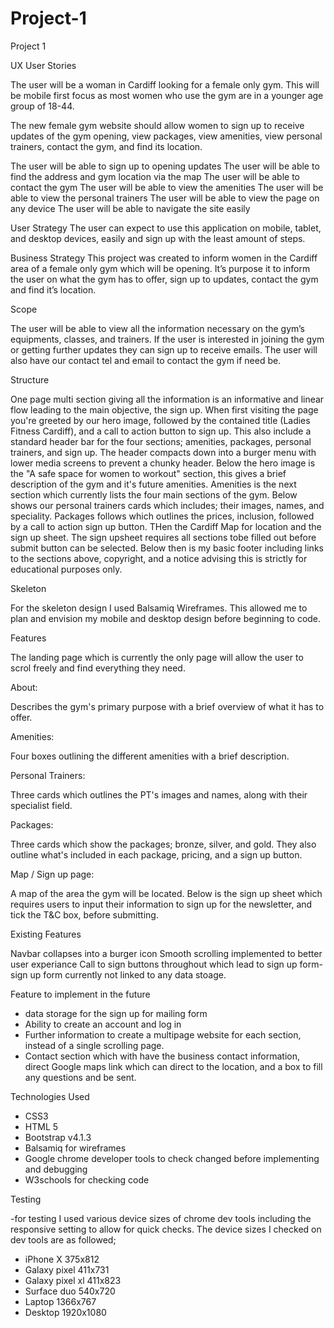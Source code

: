 # Project-1
Project 1 

UX 
User Stories 

The user will be a woman in Cardiff looking for a female only gym. This will be mobile first focus as most women who use the gym are in a younger age group of 18-44. 

The new female gym website should allow women to sign up to receive updates of the gym opening, view packages, view amenities, view personal trainers, contact the gym, and find its location. 

The user will be able to sign up to opening updates 
The user will be able to find the address and gym location via the map 
The user will be able to contact the gym 
The user will be able to view the amenities
The user will be able to view the personal trainers
The user will be able to view the page on any device
The user will be able to navigate the site easily 

User Strategy 
The user can expect to use this application on mobile, tablet, and desktop devices, easily and sign up with the least amount of steps. 

Business Strategy 
This project was created to inform women in the Cardiff area of a female only gym which will be opening. It’s purpose it to inform the user on what the gym has to offer, sign up to updates, contact the gym and find it’s location. 

Scope 

The user will be able to view all the information necessary on the gym’s equipments, classes, and trainers. If the user is interested in joining the gym or getting further updates they can sign up to receive emails. The user will also have our contact tel and email to contact the gym if need be. 


Structure 

One page multi section giving all the information is an informative and linear flow leading to the main objective, the sign up. When first visiting the page you're greeted by our hero image, followed by the contained title (Ladies Fitness Cardiff), and a call to action button to sign up. This also include a standard header bar for the four sections; amenities, packages, personal trainers, and sign up. The header compacts down into a burger menu with lower media screens to prevent a chunky header. Below the hero image is the "A safe space for women to workout" section, this gives a brief description of the gym and it's future amenities. Amenities is the next section which currently lists the four main sections of the gym. Below shows our personal trainers cards which includes; their images, names, and speciality. Packages follows which outlines the prices, inclusion, followed by a call to action sign up button. THen the Cardiff Map for location and the sign up sheet. The sign upsheet requires all sections tobe filled out before submit button can be selected. Below then is my basic footer including links to the sections above, copyright, and a notice advising this is strictly for educational purposes only. 


Skeleton 

For the skeleton design I used Balsamiq Wireframes. This allowed me to plan and envision my mobile and desktop design before beginning to code. 

Features

The landing page which is currently the only page will allow the user to scrol freely and find everything they need. 

About:

Describes the gym's primary purpose with a brief overview of what it has to offer. 

Amenities:

Four boxes outlining the different amenities with a brief description. 

Personal Trainers:

Three cards which outlines the PT's images and names, along with their specialist field.

Packages:

Three cards which show the packages; bronze, silver, and gold. They also outline what's included in each package, pricing, and a sign up button. 

Map / Sign up page:

A map of the area the gym will be located. Below is the sign up sheet which requires users to input their information to sign up for the newsletter, and tick the T&C box, before submitting. 

Existing Features

Navbar collapses into a burger icon
Smooth scrolling implemented to better user experiance
Call to sign buttons throughout which lead to sign up form- sign up form currently not linked to any data stoage. 

Feature to implement in the future 

- data storage for the sign up for mailing form
- Ability to create an account and log in
- Further information to create a multipage website for each section, instead of a single scrolling page.
- Contact section which with have the business contact information, direct Google maps link which can direct to the location, and a box to fill any questions and be sent.

Technologies Used 

- CSS3
- HTML 5
- Bootstrap v4.1.3
- Balsamiq for wireframes 
- Google chrome developer tools to check changed before implementing and debugging
- W3schools for checking code 


Testing 

-for testing I used various device sizes of chrome dev tools including the responsive setting to allow for quick checks.
The device sizes I checked on dev tools are as followed; 
- iPhone X 375x812
- Galaxy pixel 411x731
- Galaxy pixel xl 411x823
- Surface duo 540x720
- Laptop 1366x767
- Desktop 1920x1080
